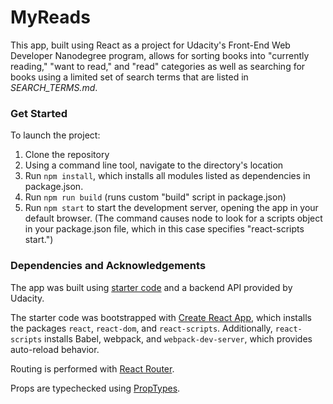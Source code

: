 MyReads
======

This app, built using React as a project for Udacity's Front-End Web Developer Nanodegree program, allows for sorting books into "currently reading," "want to read," and "read" categories as well as searching for books using a limited set of search terms that are listed in _SEARCH_TERMS.md_.


### Get Started

To launch the project:

1. Clone the repository
2. Using a command line tool, navigate to the directory's location
3. Run `npm install`, which installs all modules listed as dependencies in package.json.
4. Run `npm run build` (runs custom "build" script in package.json)
5. Run `npm start` to start the development server, opening the app in your default browser. (The command causes node to look for a scripts object in your package.json file, which in this case specifies "react-scripts start.")


### Dependencies and Acknowledgements

The app was built using [starter code](https://github.com/udacity/reactnd-project-myreads-starter) and a backend API provided by Udacity.

The starter code was bootstrapped with [Create React App](https://github.com/facebookincubator/create-react-app), which installs the packages `react`, `react-dom`, and `react-scripts`. Additionally, `react-scripts` installs Babel, webpack, and `webpack-dev-server`, which provides auto-reload behavior.

Routing is performed with [React Router](https://reacttraining.com/react-router/web/api/Route).

Props are typechecked using [PropTypes](https://reactjs.org/docs/typechecking-with-proptypes.html).
